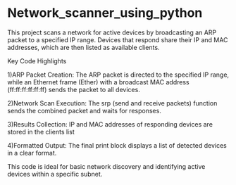 # Network_scanner_using_python
This project scans a network for active devices by broadcasting an ARP packet to a specified IP range. Devices that respond share their IP and MAC addresses, which are then listed as available clients.

Key Code Highlights

1)ARP Packet Creation: The ARP packet is directed to the specified IP range, while an Ethernet frame (Ether) with a broadcast MAC address (ff:ff:ff:ff:ff:ff) sends the packet to all devices.

2)Network Scan Execution: The srp (send and receive packets) function sends the combined packet and waits for responses.

3)Results Collection: IP and MAC addresses of responding devices are stored in the clients list

4)Formatted Output: The final print block displays a list of detected devices in a clear format.

This code is ideal for basic network discovery and identifying active devices within a specific subnet.
